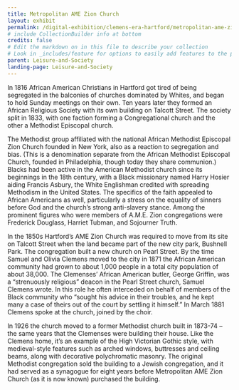 ```yaml
---
title: Metropolitan AME Zion Church
layout: exhibit
permalink: /digital-exhibition/clemens-era-hartford/metropolitan-ame-zion-church.html
# include CollectionBuilder info at bottom
credits: false
# Edit the markdown on in this file to describe your collection
# Look in _includes/feature for options to easily add features to the page
parent: Leisure-and-Society
landing-page: Leisure-and-Society
---
```


In 1816 African American Christians in Hartford got tired of being segregated in the balconies of churches dominated by Whites, and began to hold Sunday meetings on their own. Ten years later they formed an African Religious Society with its own building on Talcott Street. The society split in 1833, with one faction forming a Congregational church and the other a Methodist Episcopal church.

The Methodist group affiliated with the national African Methodist Episcopal Zion Church founded in New York, also as a reaction to segregation and bias. (This is a denomination separate from the African Methodist Episcopal Church, founded in Philadelphia, though today they share communion.) Blacks had been active in the American Methodist church since its beginnings in the 18th century, with a Black missionary named Harry Hosier aiding Francis Asbury, the White Englishman credited with spreading Methodism in the United States. The specifics of the faith appealed to African Americans as well, particularly a stress on the equality of sinners before God and the church’s strong anti-slavery stance. Among the prominent figures who were members of A.M.E. Zion congregations were Frederick Douglass, Harriet Tubman, and Sojourner Truth.

In the 1850s Hartford’s AME Zion Church was required to move from its site on Talcott Street when the land became part of the new city park, Bushnell Park. The congregation built a new church on Pearl Street. By the time Samuel and Olivia Clemens moved to the city in 1871 the African American community had grown to about 1,000 people in a total city population of about 38,000. The Clemenses’ African American butler, George Griffin, was a “strenuously religious” deacon in the Pearl Street church, Samuel Clemens wrote. In this role he often interceded on behalf of members of the Black community who “sought his advice in their troubles, and he kept many a case of theirs out of the court by settling it himself.” In March 1881 Clemens spoke at the church, joined by the choir.

In 1926 the church moved to a former Methodist church built in 1873-74 – the same years that the Clemenses were building their house. Like the Clemens home, it’s an example of the High Victorian Gothic style, with medieval-style features such as arched windows, buttresses and ceiling beams, along with decorative polychromatic masonry. The original Methodist congregation sold the building to a Jewish congregation, and it had served as a synagogue for eight years before Metropolitan AME Zion Church (as it is now known) purchased the building.
